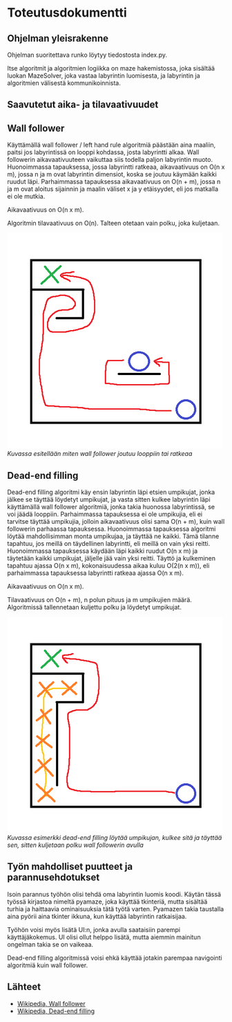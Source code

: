 # Toteutusdokumentti
## Ohjelman yleisrakenne

Ohjelman suoritettava runko löytyy tiedostosta index.py.  

Itse algoritmit ja algoritmien logiikka on maze hakemistossa, joka sisältää luokan MazeSolver, 
joka vastaa labyrintin luomisesta, ja labyrintin ja algoritmien välisestä kommunikoinnista.

## Saavutetut aika- ja tilavaativuudet

## Wall follower

Käyttämällä wall follower / left hand rule algoritmiä päästään aina maaliin, paitsi jos labyrintissä on looppi kohdassa, josta labyrintti alkaa. Wall followerin aikavaativuuteen vaikuttaa siis todella paljon labyrintin muoto. Huonoimmassa tapauksessa, jossa labyrintti ratkeaa, aikavaativuus on O(n x m), jossa n ja m ovat labyrintin dimensiot, koska se joutuu käymään kaikki ruudut läpi. Parhaimmassa tapauksessa aikavaativuus on O(n + m), jossa n ja m ovat aloitus sijainnin ja maalin väliset x ja y etäisyydet, eli jos matkalla ei ole mutkia.

Aikavaativuus on O(n x m).

Algoritmin tilavaativuus on O(n). Talteen otetaan vain polku, joka kuljetaan.

![Esimerkki](./kuvat/toteutus-esimerkki.png)  
*Kuvassa esitellään miten wall follower joutuu looppiin tai ratkeaa*

## Dead-end filling

Dead-end filling algoritmi käy ensin labyrintin läpi etsien umpikujat, jonka jälkee se täyttää löydetyt umpikujat, ja vasta sitten kulkee labyrintin läpi käyttämällä wall follower algoritmiä, jonka takia huonossa labyrintissä, se voi jäädä looppiin. Parhaimmassa tapauksessa ei ole umpikujia, eli ei tarvitse täyttää umpikujia, jolloin aikavaativuus olisi sama O(n + m), kuin wall followerin parhaassa tapauksessa. Huonoimmassa tapauksessa algoritmi löytää mahdollisimman monta umpikujaa, ja täyttää ne kaikki. Tämä tilanne tapahtuu, jos meillä on täydellinen labyrintti, eli meillä on vain yksi reitti. Huonoimmassa tapauksessa käydään läpi kaikki ruudut O(n x m) ja täytetään kaikki umpikujat, jäljelle jää vain yksi reitti. Täyttö ja kulkeminen tapahtuu ajassa O(n x m), kokonaisuudessa aikaa kuluu O(2(n x m)), eli parhaimmassa tapauksessa labyrintti ratkeaa ajassa O(n x m).

Aikavaativuus on O(n x m).

Tilavaativuus on O(n + m), n polun pituus ja m umpikujien määrä. Algoritmissä tallennetaan kuljettu polku ja löydetyt umpikujat. 

![Esimerkki2](./kuvat/toteutus-esimerkki2.png)  
*Kuvassa esimerkki dead-end filling löytää umpikujan, kulkee sitä ja täyttää sen, sitten kuljetaan polku wall followerin avulla*

## Työn mahdolliset puutteet ja parannusehdotukset

Isoin parannus työhön olisi tehdä oma labyrintin luomis koodi. Käytän tässä työssä kirjastoa nimeltä pyamaze, joka käyttää tkinteriä, mutta sisältää turhia ja haittaavia ominaisuuksia tätä työtä varten. Pyamazen takia taustalla aina pyörii aina tkinter ikkuna, kun käyttää labyrintin ratkaisijaa.

Työhön voisi myös lisätä UI:n, jonka avulla saataisiin parempi käyttäjäkokemus. UI olisi ollut helppo lisätä, mutta aiemmin mainitun ongelman takia se on vaikeaa.

Dead-end filling algoritmissä voisi ehkä käyttää jotakin parempaa navigointi algoritmiä kuin wall follower.

## Lähteet
- [Wikipedia, Wall follower](https://en.wikipedia.org/wiki/Maze-solving_algorithm#Wall_follower)
- [Wikipedia, Dead-end filling](https://en.wikipedia.org/wiki/Maze-solving_algorithm#Dead-end_filling)
